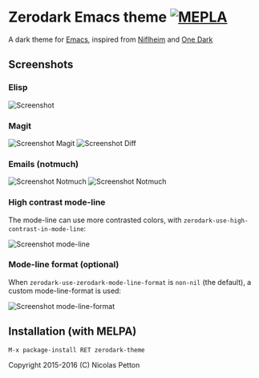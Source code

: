 Zerodark Emacs theme [![MEPLA](http://melpa.org/packages/zerodark-theme-badge.svg)](http://melpa.org/#/zerodark-theme)
===============================================================================

A dark theme for [Emacs](https://www.gnu.org/software/emacs/), inspired from [Niflheim](https://github.com/niflheim-theme/emacs) and [One Dark](https://github.com/atom/one-dark-syntax)

## Screenshots

### Elisp

![Screenshot](screenshot.png)

### Magit

![Screenshot Magit](screenshot-magit.png)
![Screenshot Diff](screenshot-diff.png)

### Emails (notmuch)

![Screenshot Notmuch](screenshot-notmuch-1.png)
![Screenshot Notmuch](screenshot-notmuch-2.png)

### High contrast mode-line

The mode-line can use more contrasted colors, with
`zerodark-use-high-contrast-in-mode-line`:

![Screenshot mode-line](screenshot-high-contrast-mode-line.png)

### Mode-line format (optional)

When `zerodark-use-zerodark-mode-line-format` is `non-nil` (the default), a
custom mode-line-format is used:

![Screenshot mode-line-format](screenshot-mode-line-format.png)


## Installation (with MELPA)

    M-x package-install RET zerodark-theme

Copyright 2015-2016 (C) Nicolas Petton

